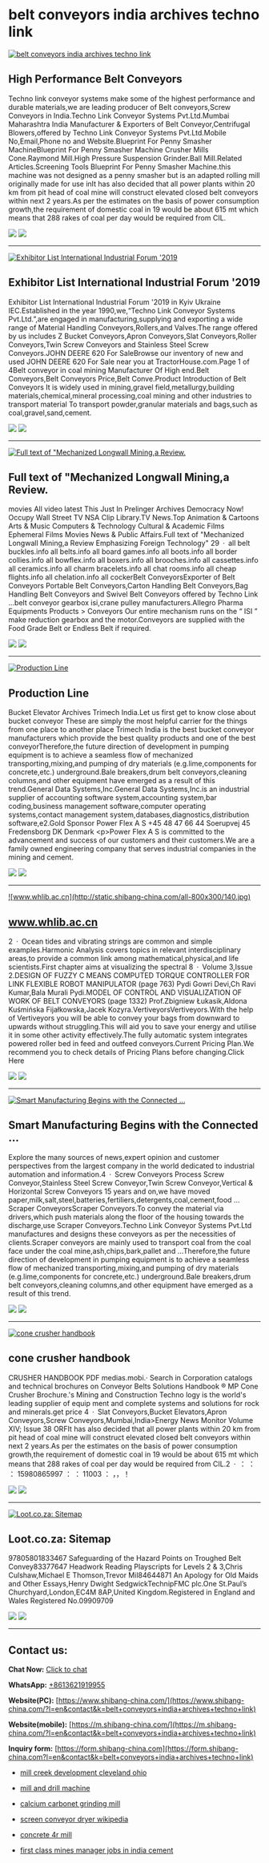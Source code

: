 # belt conveyors india archives techno link

<a href="https://swt.shibang-china.com/?l=en&img&k=belt+conveyors+india+archives+techno+link" target="_blank">![belt conveyors india archives techno link](http://static.shibang-china.com/all-800x300/128.jpg)</a>

## High Performance Belt Conveyors
Techno link conveyor systems make some of the highest performance and durable materials,we are leading producer of Belt conveyors,Screw Conveyors in India.Techno Link Conveyor Systems Pvt.Ltd.Mumbai Maharashtra India Manufacturer &amp; Exporters of Belt Conveyor,Centrifugal Blowers,offered by Techno Link Conveyor Systems Pvt.Ltd.Mobile No,Email,Phone no and Website.Blueprint For Penny Smasher MachineBlueprint For Penny Smasher Machine Crusher Mills Cone.Raymond Mill.High Pressure Suspension Grinder.Ball Mill.Related Articles.Screening Tools Blueprint For Penny Smasher Machine.this machine was not designed as a penny smasher but is an adapted rolling mill originally made for use inIt has also decided that all power plants within 20 km from pit head of coal mine will construct elevated closed belt conveyors within next 2 years.As per the estimates on the basis of power consumption growth,the requirement of domestic coal in 19 would be about 615 mt which means that 288 rakes of coal per day would be required from CIL.


<a href="https://whatsapp.shibangsoft.com/WhatsApp.php" target="_blank" title="WhatsApp">![](http://static.shibang-china.com/icon/whatsapp.png)</a> <a href="https://swt.shibang-china.com/?l=en&icon&k=belt+conveyors+india+archives+techno+link" target="_blank">![](http://static.shibang-china.com/icon/chat-en.png)</a>

---

<a href="https://swt.shibang-china.com/?l=en&img&k=belt+conveyors+india+archives+techno+link" target="_blank">![Exhibitor List International Industrial Forum '2019](http://static.shibang-china.com/all-800x300/344.jpg)</a>

## Exhibitor List International Industrial Forum '2019
Exhibitor List International Industrial Forum '2019 in Kyiv Ukraine IEC.Established in the year 1990,we,“Techno Link Conveyor Systems Pvt.Ltd.”,are engaged in manufacturing,supplying and exporting a wide range of Material Handling Conveyors,Rollers,and Valves.The range offered by us includes Z Bucket Conveyors,Apron Conveyors,Slat Conveyors,Roller Conveyors,Twin Screw Conveyors and Stainless Steel Screw Conveyors.JOHN DEERE 620 For SaleBrowse our inventory of new and used JOHN DEERE 620 For Sale near you at TractorHouse.com.Page 1 of 4Belt conveyor in coal mining Manufacturer Of High end.Belt Conveyors,Belt Conveyors Price,Belt Conve.Product Introduction of Belt Conveyors It is widely used in mining,gravel field,metallurgy,building materials,chemical,mineral processing,coal mining and other industries to transport material To transport powder,granular materials and bags,such as coal,gravel,sand,cement.


<a href="https://whatsapp.shibangsoft.com/WhatsApp.php" target="_blank" title="WhatsApp">![](http://static.shibang-china.com/icon/whatsapp.png)</a> <a href="https://swt.shibang-china.com/?l=en&icon&k=belt+conveyors+india+archives+techno+link" target="_blank">![](http://static.shibang-china.com/icon/chat-en.png)</a>

---

<a href="https://swt.shibang-china.com/?l=en&img&k=belt+conveyors+india+archives+techno+link" target="_blank">![Full text of &quot;Mechanized Longwall Mining,a Review.](http://static.shibang-china.com/all-800x300/245.jpg)</a>

## Full text of &quot;Mechanized Longwall Mining,a Review.
movies All video latest This Just In Prelinger Archives Democracy Now! Occupy Wall Street TV NSA Clip Library.TV News.Top Animation &amp; Cartoons Arts &amp; Music Computers &amp; Technology Cultural &amp; Academic Films Ephemeral Films Movies News &amp; Public Affairs.Full text of &quot;Mechanized Longwall Mining,a Review Emphasizing Foreign Technology&quot; 29&ensp;&#0183;&ensp;all belt buckles.info all belts.info all board games.info all boots.info all border collies.info all bowflex.info all boxers.info all brooches.info all cassettes.info all ceramics.info all charm bracelets.info all chat rooms.info all cheap flights.info all chelation.info all cockerBelt ConveyorsExporter of Belt Conveyors Portable Belt Conveyors,Carton Handling Belt Conveyors,Bag Handling Belt Conveyors and Swivel Belt Conveyors offered by Techno Link …belt conveyor gearbox isi,crane pulley manufacturers.Allegro Pharma Equipments Products &gt; Conveyors Our entire mechanism runs on the “ ISI ” make reduction gearbox and the motor.Conveyors are supplied with the Food Grade Belt or Endless Belt if required.


<a href="https://whatsapp.shibangsoft.com/WhatsApp.php" target="_blank" title="WhatsApp">![](http://static.shibang-china.com/icon/whatsapp.png)</a> <a href="https://swt.shibang-china.com/?l=en&icon&k=belt+conveyors+india+archives+techno+link" target="_blank">![](http://static.shibang-china.com/icon/chat-en.png)</a>

---

<a href="https://swt.shibang-china.com/?l=en&img&k=belt+conveyors+india+archives+techno+link" target="_blank">![Production Line](http://static.shibang-china.com/all-800x300/853.jpg)</a>

## Production Line
Bucket Elevator Archives Trimech India.Let us first get to know close about bucket conveyor These are simply the most helpful carrier for the things from one place to another place Trimech India is the best bucket conveyor manufacturers which provide the best quality products and one of the best conveyorTherefore,the future direction of development in pumping equipment is to achieve a seamless flow of mechanized transporting,mixing,and pumping of dry materials (e.g.lime,components for concrete,etc.) underground.Bale breakers,drum belt conveyors,cleaning columns,and other equipment have emerged as a result of this trend.General Data Systems,Inc.General Data Systems,Inc.is an industrial supplier of accounting software system,accounting system,bar coding,business management software,computer operating systems,contact management system,databases,diagnostics,distribution software,e2.Gold Sponsor Power Flex A S +45 48 47 66 44 Soerupvej 45 Fredensborg DK Denmark &lt;p&gt;Power Flex A S is committed to the advancement and success of our customers and their customers.We are a family owned engineering company that serves industrial companies in the mining and cement.


<a href="https://whatsapp.shibangsoft.com/WhatsApp.php" target="_blank" title="WhatsApp">![](http://static.shibang-china.com/icon/whatsapp.png)</a> <a href="https://swt.shibang-china.com/?l=en&icon&k=belt+conveyors+india+archives+techno+link" target="_blank">![](http://static.shibang-china.com/icon/chat-en.png)</a>

---

<a href="https://swt.shibang-china.com/?l=en&img&k=belt+conveyors+india+archives+techno+link" target="_blank">![www.whlib.ac.cn](http://static.shibang-china.com/all-800x300/140.jpg)</a>

## www.whlib.ac.cn
2&ensp;&#0183;&ensp;Ocean tides and vibrating strings are common and simple examples.Harmonic Analysis covers topics in relevant interdisciplinary areas,to provide a common link among mathematical,physical,and life scientists.First chapter aims at visualizing the spectral 8&ensp;&#0183;&ensp;Volume 3,Issue 2.DESIGN OF FUZZY C MEANS COMPUTED TORQUE CONTROLLER FOR LINK FLEXIBLE ROBOT MANIPULATOR (page 763) Pydi Gowri Devi,Ch Ravi Kumar,Bala Murali Pydi.MODEL OF CONTROL AND VISUALIZATION OF WORK OF BELT CONVEYORS (page 1332) Prof.Zbigniew Łukasik,Aldona Kuśmińska Fijałkowska,Jacek Kozyra.VertiveyorsVertiveyors.With the help of Vertiveyors you will be able to convey your bags from downward to upwards without struggling.This will aid you to save your energy and utilise it in some other activity effectively.The fully automatic system integrates powered roller bed in feed and outfeed conveyors.Current Pricing Plan.We recommend you to check details of Pricing Plans before changing.Click Here


<a href="https://whatsapp.shibangsoft.com/WhatsApp.php" target="_blank" title="WhatsApp">![](http://static.shibang-china.com/icon/whatsapp.png)</a> <a href="https://swt.shibang-china.com/?l=en&icon&k=belt+conveyors+india+archives+techno+link" target="_blank">![](http://static.shibang-china.com/icon/chat-en.png)</a>

---

<a href="https://swt.shibang-china.com/?l=en&img&k=belt+conveyors+india+archives+techno+link" target="_blank">![Smart Manufacturing Begins with the Connected …](http://static.shibang-china.com/all-800x300/1311.jpg)</a>

## Smart Manufacturing Begins with the Connected …
Explore the many sources of news,expert opinion and customer perspectives from the largest company in the world dedicated to industrial automation and information.4&ensp;&#0183;&ensp;Screw Conveyors Process Screw Conveyor,Stainless Steel Screw Conveyor,Twin Screw Conveyor,Vertical &amp; Horizontal Screw Conveyors 15 years and on,we have moved paper,milk,salt,steel,batteries,fertiliers,detergents,coal,cement,food …Scraper ConveyorsScraper Conveyors.To convey the material via drivers,which push materials along the floor of the housing towards the discharge,use Scraper Conveyors.Techno Link Conveyor Systems Pvt.Ltd manufactures and designs these conveyors as per the necessities of clients.Scraper conveyors are mainly used to transport coal from the coal face under the coal mine,ash,chips,bark,pallet and …Therefore,the future direction of development in pumping equipment is to achieve a seamless flow of mechanized transporting,mixing,and pumping of dry materials (e.g.lime,components for concrete,etc.) underground.Bale breakers,drum belt conveyors,cleaning columns,and other equipment have emerged as a result of this trend.


<a href="https://whatsapp.shibangsoft.com/WhatsApp.php" target="_blank" title="WhatsApp">![](http://static.shibang-china.com/icon/whatsapp.png)</a> <a href="https://swt.shibang-china.com/?l=en&icon&k=belt+conveyors+india+archives+techno+link" target="_blank">![](http://static.shibang-china.com/icon/chat-en.png)</a>

---

<a href="https://swt.shibang-china.com/?l=en&img&k=belt+conveyors+india+archives+techno+link" target="_blank">![cone crusher handbook](http://static.shibang-china.com/all-800x300/496.jpg)</a>

## cone crusher handbook
CRUSHER HANDBOOK PDF medias.mobi.&#183; Search in Corporation catalogs and technical brochures on Conveyor Belts Solutions Handbook &#174; MP Cone Crusher Brochure.'s Mining and Construction Techno logy is the world's leading supplier of equip ment and complete systems and solutions for rock and minerals.get price 4&ensp;&#0183;&ensp;Slat Conveyors,Bucket Elevators,Apron Conveyors,Screw Conveyors,Mumbai,India&gt;Energy News Monitor Volume XIV; Issue 38 ORFIt has also decided that all power plants within 20 km from pit head of coal mine will construct elevated closed belt conveyors within next 2 years.As per the estimates on the basis of power consumption growth,the requirement of domestic coal in 19 would be about 615 mt which means that 288 rakes of coal per day would be required from CIL.2&ensp;&#0183;&ensp;： ： ： 15980865997 ： ： 11003 ： ，，！


<a href="https://whatsapp.shibangsoft.com/WhatsApp.php" target="_blank" title="WhatsApp">![](http://static.shibang-china.com/icon/whatsapp.png)</a> <a href="https://swt.shibang-china.com/?l=en&icon&k=belt+conveyors+india+archives+techno+link" target="_blank">![](http://static.shibang-china.com/icon/chat-en.png)</a>

---

<a href="https://swt.shibang-china.com/?l=en&img&k=belt+conveyors+india+archives+techno+link" target="_blank">![Loot.co.za: Sitemap](http://static.shibang-china.com/all-800x300/1202.jpg)</a>

## Loot.co.za: Sitemap
97805801833467 Safeguarding of the Hazard Points on Troughed Belt Convey83377647 Headwork Reading Playscripts for Levels 2 &amp; 3,Chris Culshaw,Michael E Thomson,Trevor Mil84644871 An Apology for Old Maids and Other Essays,Henry Dwight SedgwickTechnipFMC plc.One St.Paul’s Churchyard,London,EC4M 8AP,United Kingdom.Registered in England and Wales Registered No.09909709

<a href="https://whatsapp.shibangsoft.com/WhatsApp.php" target="_blank" title="WhatsApp">![](http://static.shibang-china.com/icon/whatsapp.png)</a> <a href="https://swt.shibang-china.com/?l=en&icon&k=belt+conveyors+india+archives+techno+link" target="_blank">![](http://static.shibang-china.com/icon/chat-en.png)</a>

---
## Contact us:

**Chat Now:** [Click to chat](https://swt.shibang-china.com?l=en&contact&k=belt+conveyors+india+archives+techno+link)

**WhatsApp:**  [+8613621919955](https://whatsapp.shibangsoft.com/WhatsApp.php)

**Website(PC):** [https://www.shibang-china.com/](https://www.shibang-china.com/?l=en&contact&k=belt+conveyors+india+archives+techno+link)

**Website(mobile):** [https://m.shibang-china.com/](https://m.shibang-china.com/?l=en&contact&k=belt+conveyors+india+archives+techno+link)

**Inquiry form:** [https://form.shibang-china.com](https://form.shibang-china.com?l=en&contact&k=belt+conveyors+india+archives+techno+link)

* [mill creek development cleveland ohio](../143/mill%20creek%20development%20cleveland%20ohio.md)

* [mill and drill machine](../141/mill%20and%20drill%20machine.md)

* [calcium carbonet grinding mill](../147/calcium%20carbonet%20grinding%20mill.md)

* [screen conveyor dryer wikipedia](../149/screen%20conveyor%20dryer%20wikipedia.md)

* [concrete 4r mill](../145/concrete%204r%20mill.md)

* [first class mines manager jobs in india cement](../142/first%20class%20mines%20manager%20jobs%20in%20india%20cement.md)